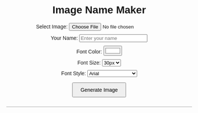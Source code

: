 <!DOCTYPE html>
<html>
<head>
  <meta charset="utf-8">
  <title>Image Name Maker</title>
  <style>
    body {
      font-family: Arial, sans-serif;
      margin: 20px;
    }
    h1 {
      text-align: center;
    }
    .controls {
      margin-bottom: 10px;
      text-align: center;
    }
    #canvas {
      display: block;
      margin: 20px auto;
      border: 1px solid #ccc;
      max-width: 100%;
    }
    button {
      margin: 5px;
      padding: 10px 20px;
      font-size: 1em;
    }
  </style>
</head>
<body>
  <h1>Image Name Maker</h1>
  
  <!-- Image Upload -->
  <div class="controls">
    <label>
      Select Image: 
      <input type="file" id="imageInput" accept="image/*">
    </label>
  </div>
  
  <!-- Name Input -->
  <div class="controls">
    <label>
      Your Name: 
      <input type="text" id="nameInput" placeholder="Enter your name">
    </label>
  </div>
  
  <!-- Font Color Picker -->
  <div class="controls">
    <label>
      Font Color: 
      <input type="color" id="colorInput" value="#ffffff">
    </label>
  </div>
  
  <!-- Font Size Selection -->
  <div class="controls">
    <label>
      Font Size: 
      <select id="fontSizeInput">
        <option value="20">20px</option>
        <option value="30" selected>30px</option>
        <option value="40">40px</option>
        <option value="50">50px</option>
        <option value="60">60px</option>
      </select>
    </label>
  </div>
  
  <!-- Font Style Selection -->
  <div class="controls">
    <label>
      Font Style: 
      <select id="fontStyleInput">
        <option value="Arial" selected>Arial</option>
        <option value="Courier New">Courier New</option>
        <option value="Georgia">Georgia</option>
        <option value="Times New Roman">Times New Roman</option>
        <option value="Verdana">Verdana</option>
      </select>
    </label>
  </div>
  
  <!-- Buttons to Generate and Download -->
  <div class="controls">
    <button id="generateBtn">Generate Image</button>
    <button id="downloadBtn" style="display:none;">Download Image</button>
  </div>
  
  <!-- Canvas where image and text will be rendered -->
  <canvas id="canvas"></canvas>
  
  <script>
    // Get references to DOM elements
    const imageInput = document.getElementById('imageInput');
    const nameInput = document.getElementById('nameInput');
    const colorInput = document.getElementById('colorInput');
    const fontSizeInput = document.getElementById('fontSizeInput');
    const fontStyleInput = document.getElementById('fontStyleInput');
    const generateBtn = document.getElementById('generateBtn');
    const downloadBtn = document.getElementById('downloadBtn');
    const canvas = document.getElementById('canvas');
    const ctx = canvas.getContext('2d');

    let uploadedImage = new Image();

    // When an image is selected, read it in as a data URL
    imageInput.addEventListener('change', function(e) {
      const file = e.target.files[0];
      if (!file) return;
      const reader = new FileReader();
      reader.onload = function(event) {
        uploadedImage.src = event.target.result;
      }
      reader.readAsDataURL(file);
    });

    // When "Generate Image" is clicked, draw the image and text on the canvas
    generateBtn.addEventListener('click', function() {
      if (!uploadedImage.src) {
        alert('Please upload an image first.');
        return;
      }
      // Ensure the image is loaded
      uploadedImage.onload = function() {
        // Set canvas dimensions to match the uploaded image
        canvas.width = uploadedImage.width;
        canvas.height = uploadedImage.height;
        
        // Draw the uploaded image onto the canvas
        ctx.drawImage(uploadedImage, 0, 0);

        // Prepare text properties
        const fontSize = fontSizeInput.value;
        const fontStyle = fontStyleInput.value;
        ctx.font = `${fontSize}px ${fontStyle}`;
        ctx.fillStyle = colorInput.value;
        ctx.textAlign = 'center';
        ctx.textBaseline = 'middle';

        // Get the text (name) to overlay
        const text = nameInput.value;
        if (!text) {
          alert('Please enter a name.');
          return;
        }
        
        // Calculate center position of the canvas
        const x = canvas.width / 2;
        const y = canvas.height / 2;

        // (Optional) Add a shadow effect for a more stylish look
        ctx.shadowColor = 'rgba(0, 0, 0, 0.5)';
        ctx.shadowOffsetX = 2;
        ctx.shadowOffsetY = 2;
        ctx.shadowBlur = 4;
        
        // Draw the text on the canvas
        ctx.fillText(text, x, y);

        // Reveal the download button
        downloadBtn.style.display = 'inline-block';
      }
      
      // If the image is already loaded, call onload immediately
      if (uploadedImage.complete) {
        uploadedImage.onload();
      }
    });

    // Download the final image as a PNG file
    downloadBtn.addEventListener('click', function() {
      const link = document.createElement('a');
      link.download = 'image-with-name.png';
      link.href = canvas.toDataURL();
      link.click();
    });
  </script>
</body>
</html>
